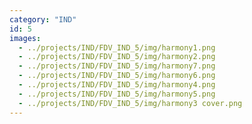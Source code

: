 ```yaml
---
category: "IND"
id: 5
images:
  - ../projects/IND/FDV_IND_5/img/harmony1.png
  - ../projects/IND/FDV_IND_5/img/harmony2.png
  - ../projects/IND/FDV_IND_5/img/harmony7.png
  - ../projects/IND/FDV_IND_5/img/harmony6.png
  - ../projects/IND/FDV_IND_5/img/harmony4.png
  - ../projects/IND/FDV_IND_5/img/harmony5.png
  - ../projects/IND/FDV_IND_5/img/harmony3 cover.png
---
```

